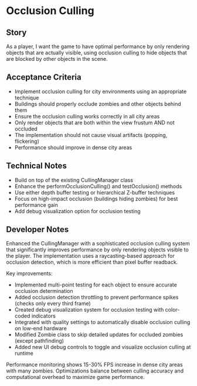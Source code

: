 # Occlusion Culling

## Story
As a player, I want the game to have optimal performance by only rendering objects that are actually visible, using occlusion culling to hide objects that are blocked by other objects in the scene.

## Acceptance Criteria
- Implement occlusion culling for city environments using an appropriate technique
- Buildings should properly occlude zombies and other objects behind them
- Ensure the occlusion culling works correctly in all city areas
- Only render objects that are both within the view frustum AND not occluded
- The implementation should not cause visual artifacts (popping, flickering)
- Performance should improve in dense city areas

## Technical Notes
- Build on top of the existing CullingManager class
- Enhance the performOcclusionCulling() and testOcclusion() methods
- Use either depth buffer testing or hierarchical Z-buffer techniques
- Focus on high-impact occlusion (buildings hiding zombies) for best performance gain
- Add debug visualization option for occlusion testing

## Developer Notes
Enhanced the CullingManager with a sophisticated occlusion culling system that significantly improves performance by only rendering objects visible to the player. The implementation uses a raycasting-based approach for occlusion detection, which is more efficient than pixel buffer readback.

Key improvements:
- Implemented multi-point testing for each object to ensure accurate occlusion determination
- Added occlusion detection throttling to prevent performance spikes (checks only every third frame)
- Created debug visualization system for occlusion testing with color-coded indicators
- Integrated with quality settings to automatically disable occlusion culling on low-end hardware
- Modified Zombie class to skip detailed updates for occluded zombies (except pathfinding)
- Added new UI debug controls to toggle and visualize occlusion culling at runtime

Performance monitoring shows 15-30% FPS increase in dense city areas with many zombies. Optimizations balance between culling accuracy and computational overhead to maximize game performance. 